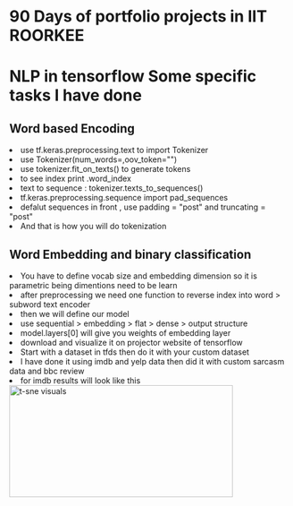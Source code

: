 <h1>90 Days of portfolio projects in IIT ROORKEE</h1>
<h1> NLP in tensorflow Some specific tasks I have done</h1>
<h2>Word based Encoding</h2>
<li>use tf.keras.preprocessing.text to import Tokenizer</li>
<li> use Tokenizer(num_words=,oov_token="")</li>
<li>use tokenizer.fit_on_texts() to generate tokens </li>
<li> to see index print .word_index </li>
<li> text to sequence : tokenizer.texts_to_sequences()</li>
<li>tf.keras.preprocessing.sequence import pad_sequences </li>
<li> defalut sequences in front , use padding = "post" and truncating = "post"</li>
<li> And that is how you will do tokenization</li>
<h2>Word Embedding and binary classification</h2>
<li>You have to define vocab size and embedding dimension so it is parametric being dimentions need to be learn</li>
<li>after preprocessing we need one function to reverse index into word > subword text encoder</li>
<li>then we will define our model</li>
<li>use sequential > embedding > flat > dense > output structure </li>
<li> model.layers[0] will give you weights of embedding layer</li>
<li>download and visualize it on projector website of tensorflow</li>
<li> Start with a dataset in tfds then do it with your custom dataset </li>
<li> I have done it using imdb and yelp data then did it with custom sarcasm data and bbc review</li>
<li> for imdb results will look like this </li>
<img src="https://github.com/MachineLearningWithHuman/Projects/blob/master/portfolio%20projects/deep%20learning/nlp%20models/tensorflow/imdb_visualization/imdb.png" alt="t-sne visuals" width="400" height="200">
